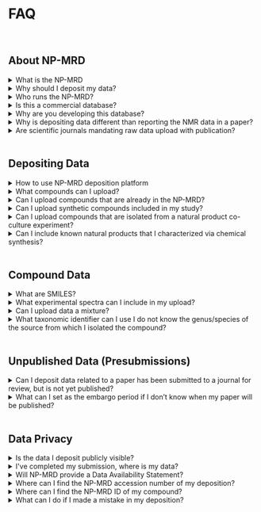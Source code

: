 # FAQ

<br>

## About NP-MRD 

<details>
    <summary>What is the NP-MRD</summary>

- The NP-MRD is a freely available cloud-based, user-friendly, FAIR electronic database. NP-MRD supports NMR data deposition and associated metadata from NP studies characterizing new and known compounds. 

</details>


<details>
    <summary>Why should I deposit my data?</summary>

- Journal mandate will require raw data upload with manuscript 
- Permanent storage of your NMR data in an open, searchable platform
- Complies with mandates from funding agencies for data deposition
- Openly accessible spectra
- Increased citations for your work
- Opportunity for new collaborations with external research groups
- Offers tools for compound dereplication
- Provides test data for researchers creating new informatics tools for natural products discovery
- Data cannot be lost when a lab member leaves, or a hard drive fails

</details>

<details>
    <summary>Who runs the NP-MRD?</summary>

- The NP-MRD is run by a research consortium led by Dr. John Cort from the Pacific Northwest National Laboratory (PNNL). The consortium includes Professors Roger Linington (Simon Fraser University), David Wishart (University of Alberta) and Lloyd Sumner (University of Missouri). It is funded by the National Institutes of Health through the CARBON program supported by the Center for Complementary and Integrative Health and the Office of Dietary Supplements. 

</details>

<details>
    <summary>Is this a commercial database?</summary>

- No. This database is maintained under FAIR principles, meaning that the data are openly and freely available for all users. The website does not have a paywall, and all data in the database are accessible users anywhere in the world.

</details>

<details>
    <summary>Why are you developing this database?</summary>

- Over the last 50 years, researchers have obtained NMR data on hundreds of thousands of natural products. Unfortunately, most of these data are now irretrievably lost. A high-quality database of NMR data will create new opportunities for compound dereplication, de novo structure elucidation, and data integration strategies for bioactive natural products discovery. By contributing your NMR data you are gaining recognition for the discoveries you have made, and contributing to the body of knowledge required to advance the field of natural products discovery.

</details>

<details>
    <summary>Why is depositing data different than reporting the NMR data in a paper?</summary>

- Publications typically report NMR data for natural products as NMR data tables, or as images of spectra in the Supporting Information. In both cases, significant information is lost compared to the information contained in the original raw free-induction decay (FID). Depositing the original data ensures that these data are maintained and permanently accessible to the research community.

</details>

<details>
    <summary>Are scientific journals mandating raw data upload with publication?</summary>

- Some scientific journals are beginning to ask for raw data deposition and data availability statements with publication. As the natural products community adapts to this change, NP-MRD is equipped to meet all the requirements set by journals and support your research. 

</details>

<br>

## Depositing Data


<details>
    <summary>How to use NP-MRD deposition platform</summary>

- The NP-MRD deposition platform is a quick and easy way to upload your data to a public repository. For an in-depth tutorial on how to use our platform, visit the instructions page on the deposition home page, and see the documentation for 'Starting Your Deposition'.

</details>

<details>
    <summary>What compounds can I upload?</summary>

- We accept data for new and known compounds isolated from natural products. This includes small molecules derived from plants, fungi, bacteria, marine organisms, or animals. 

</details>

<details>
    <summary>Can I upload compounds that are already in the NP-MRD?</summary>

- Yes, you can upload data for compounds that already exist in our database. We hope to acquire a good range of experimental data for each compound, including different NMR experiments, solvents, and frequency. All data will be displayed on the NP card for each compound.

</details>

<details>
    <summary>Can I upload synthetic compounds included in my study?</summary>

- If you synthesize a true natural product and acquire NMR data, you may upload the data for this structure. Synthetic derivatives or non-natural products, however, are not currently accepted in the NP-MRD. We kindly ask that you deposit compounds of this type on another platform.  

</details>

<details>
    <summary>Can I upload compounds that are isolated from a natural product co-culture experiment?</summary>

- Yes, you can deposit compounds from a natural product combined culture experiment. We ask that you input the information for all, or both of the genera and species used for isolation, respectively. 

</details>

<details>
    <summary>Can I include known natural products that I characterized via chemical synthesis?</summary>

- Yes, if you synthesize a true natural product and acquire NMR data, you may upload the data for this structure. Synthetic natural product data are useful to confirm or reassign compound structures.

</details>

<br>

## Compound Data 


<details>
    <summary>What are SMILES?</summary>

- SMILES, (Simplified Molecular Input Line Entry System) is the chemical notation used to describe a compound's structure. This code allows users to represent a chemical structure in a computer-readable way. 
You can get the SMILES of a structure using ChemDraw, ChemSketch or any other molecule drawing software. Then simply draw your structure on the draw pad and copy this as 'SMILES'. 

</details>

<details>
    <summary>What experimental spectra can I include in my upload?</summary>

- You may upload all NMR experiments used in the characterization of the natural product compounds in your study. We accept all experiment types including 1D and 2D. These can be zipped into one folder for each compound.

</details>

<details>
    <summary>Can I upload data a mixture?</summary>

- Though mixtures are not currently supported in the drag-and-drop deposition platform, you may upload your mixture using ‘Option 4’ of the NP-MRD deposition service. See https://np-mrd.org/submissions

</details>

<details>
    <summary>What taxonomic identifier can I use I do not know the genus/species of the source from which I isolated the compound?</summary>

- If you do not know the genus of your natural product, you may input the nearest known taxonomic identifier e.g., family, class, etc. 

</details>

<br>

## Unpublished Data (Presubmissions)

<details>
    <summary>Can I deposit data related to a paper has been submitted to a journal for review, but is not yet published?</summary>

- Yes, you can deposit this data under the 'Deposit Data from an ‘UNPUBLISHED article’ option. You are required to add details of the publication and set an embargo period for when you would like this data to be displayed on NP-MRD. 

</details>

<details>
    <summary>What can I set as the embargo period if I don’t know when my paper will be published?</summary>

- If you do not want your data online prior to publication, you may select to ‘Display Data Online Only After Article is Published’. You may attach the DOI once the paper is published, using the link provided in the confirmation email. The system will also track the literature for your publication based on the details provided in the presubmission.

</details>

<br>

## Data Privacy 

<details>
    <summary>Is the data I deposit publicly visible?</summary>

- If you deposit data for a new or known compound from a published article, the data you deposit will be publicly visible within 24 hours on the NP-MRD website. 
- If you deposit data for an article that is not yet published, you may choose when you wish to make this data publicly available. 
If you deposit any data and wish to retract the same, you may contact us immediately so we can intervene and retrieve the data.

</details>

<details>
    <summary>I've completed my submission, where is my data?</summary>

- Publishing data from drag & drop submissions in our database is not an immediate process. For more information check out our [Data Publishing and Sharing](./data_publishing_and_sharing.md) instructions.

</details>

<details>
    <summary>Will NP-MRD provide a Data Availability Statement?</summary>

- Yes, you will receive a Data Availability Statement via confirmation email within 24 hours of deposition. This will include a report of the data uploaded, summarizing compound information and spectra, and the accession number for your deposition. 

</details>

<details>
    <summary>Where can I find the NP-MRD accession number of my deposition?</summary>

- The Deposition ID is found in the completed submission confirmation email you receive within 24 hours of successful deposition. This can be used as the data availability accession number, if required.

</details>

<details>
    <summary>Where can I find the NP-MRD ID of my compound?</summary>

- The NP-MRD ID can be found on the NP card for your compound. This accession number is displayed in brackets next to the compound name and under the Record Information section of the NP card. Other accession numbers are displayed as appropriate.  

</details>

<details>
    <summary>What can I do if I made a mistake in my deposition?</summary>

- If you made a mistake or deposited data in error, please contact the NP-MRD team as soon as possible so our team can intercept the data and reset the submission link, allowing you to deposit again and correct any errors. 

</details>
